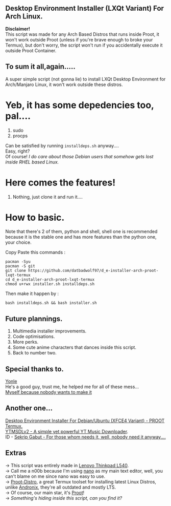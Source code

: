 ## Desktop Environment Installer (LXQt Variant) For Arch Linux.

**Disclaimer!**<br/>
This script was made for any Arch Based Distros that runs inside Proot, it won't work outside Proot (unless if you're brave enough to broke your Termux), but don't worry, the script won't run if you accidentally execute it outside Proot Container.

## To sum it all,again.....
A super simple script (not gonna lie) to install LXQt Desktop Environment for Arch/Manjaro Linux, it won't work outside these distros.

# Yeb, it has some depedencies too, pal....

1. sudo
2. procps

Can be satisfied by running `installdeps.sh` anyway....<br/>
Easy, right?<br/>
Of course! *I do care about those Debian users that somehow gets lost inside RHEL based Linux.*<br/>

# Here comes the features!

1. Nothing, just clone it and run it....

# How to basic.
Note that there's 2 of them, python and shell, shell one is recommended because it is the stable one and has more features than the python one, your choice.<br/>

Copy Paste this commands :<br/>
```
pacman -Syu
pacman -S git
git clone https://github.com/datbadwolf97/d_e-installer-arch-proot-lxqt-termux
cd d_e-installer-arch-proot-lxqt-termux
chmod u+rwx installer.sh installdeps.sh
```
Then make it happen by :<br/>
```
bash installdeps.sh && bash installer.sh
```
## Future plannings.

1. Multimedia installer improvements.
2. Code optimisations.
3. More perks.
4. Some cute anime characters that dances inside this script.
5. Back to number two.

## Special thanks to.
[Yonle](https://github.com/Yonle)<br/>
He's a good guy, trust me, he helped me for all of these mess...<br/>
[Myself because nobody wants to make it](https://github.com/datbadwolf97)
## Another one...
[Desktop Environment Installer For Debian/Ubuntu (XFCE4 Variant) - PROOT Termux.](https://github.com/datbadwolf97/d_e-installer-proot-termux)<br/>
[YTMSDLv2 - A simple yet powerful YT Music Downloader](https://github.com/datbadwolf97/YTMSDLv2).<br/>
ID - [Sekrip Gabut - For those whom needs it, well, nobody need it anyway....](https://github.com/datbadwolf97/skrip-gabut)

## Extras

→ This script was entirely made in [Lenovo Thinkpad L540](https://www.lenovo.com/ph/en/commercial-notebook/thinkpad/thinkpad-l-series/L540/p/22TP2TBL540).<br/>
→ Call me a n00b because I'm using [nano](https://www.nano-editor.org/) as my main text editor, well, you can't blame on me since nano was easy to use.<br/>
→ [Proot-Distro](https://github.com/termux/proot-distro), a great Termux toolset for installing latest Linux Distros, unlike [Andronix](https://github.com/AndronixApp/AndronixOrigin), they're all outdated and mostly LTS.<br/>
→ Of course, our main star, it's [Proot](https://github.com/termux/proot)!<br/>
→ *Something's hiding inside this script, can you find it?*
